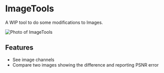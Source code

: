 # ImageTools

A WIP tool to do some modifications to Images.

![Photo of ImageTools](https://i.imgur.com/K7hiGGB.png)

## Features

- See image channels
- Compare two images showing the difference and reporting PSNR error
